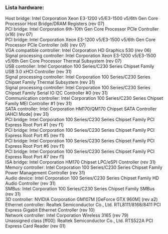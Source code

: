 ### Lista hardware:
Host bridge: Intel Corporation Xeon E3-1200 v5/E3-1500 v5/6th Gen Core Processor Host Bridge/DRAM Registers (rev 07)<br>
PCI bridge: Intel Corporation 6th-10th Gen Core Processor PCIe Controller (x16) (rev 07)<br>
PCI bridge: Intel Corporation Xeon E3-1200 v5/E3-1500 v5/6th Gen Core Processor PCIe Controller (x8) (rev 07)<br>
VGA compatible controller: Intel Corporation HD Graphics 530 (rev 06)<br>
Signal processing controller: Intel Corporation Xeon E3-1200 v5/E3-1500 v5/6th Gen Core Processor Thermal Subsystem (rev 07)<br>
USB controller: Intel Corporation 100 Series/C230 Series Chipset Family USB 3.0 xHCI Controller (rev 31)<br>
Signal processing controller: Intel Corporation 100 Series/C230 Series Chipset Family Thermal Subsystem (rev 31)<br>
Signal processing controller: Intel Corporation 100 Series/C230 Series Chipset Family Serial IO I2C Controller #0 (rev 31)<br>
Communication controller: Intel Corporation 100 Series/C230 Series Chipset Family MEI Controller #1 (rev 31)<br>
SATA controller: Intel Corporation HM170/QM170 Chipset SATA Controller [AHCI Mode] (rev 31)<br>
PCI bridge: Intel Corporation 100 Series/C230 Series Chipset Family PCI Express Root Port #1 (rev f1)<br>
PCI bridge: Intel Corporation 100 Series/C230 Series Chipset Family PCI Express Root Port #5 (rev f1)<br>
PCI bridge: Intel Corporation 100 Series/C230 Series Chipset Family PCI Express Root Port #6 (rev f1)<br>
PCI bridge: Intel Corporation 100 Series/C230 Series Chipset Family PCI Express Root Port #7 (rev f1)<br>
ISA bridge: Intel Corporation HM170 Chipset LPC/eSPI Controller (rev 31)<br>
Memory controller: Intel Corporation 100 Series/C230 Series Chipset Family Power Management Controller (rev 31)<br>
Audio device: Intel Corporation 100 Series/C230 Series Chipset Family HD Audio Controller (rev 31)<br>
SMBus: Intel Corporation 100 Series/C230 Series Chipset Family SMBus (rev 31)<br>
3D controller: NVIDIA Corporation GM107M [GeForce GTX 960M] (rev a2)<br>
Ethernet controller: Realtek Semiconductor Co., Ltd. RTL8111/8168/8411 PCI Express Gigabit Ethernet Controller (rev 10)<br>
Network controller: Intel Corporation Wireless 3165 (rev 79)<br>
Unassigned class [ff00]: Realtek Semiconductor Co., Ltd. RTS522A PCI Express Card Reader (rev 01)<br>
